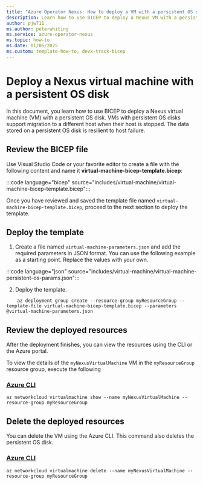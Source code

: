 ```yaml
---
title: "Azure Operator Nexus: How to deploy a VM with a persistent OS disk"
description: Learn how to use BICEP to deploy a Nexus VM with a persistent OS disk
author: pjw711
ms.author: peterwhiting
ms.service: azure-operator-nexus
ms.topic: how-to
ms.date: 01/06/2025
ms.custom: template-how-to, devx-track-bicep
---
```


# Deploy a Nexus virtual machine with a persistent OS disk

In this document, you learn how to use BICEP to deploy a Nexus virtual machine (VM) with a persistent OS disk. VMs with persistent OS disks support migration to a different host when their host is stopped. The data stored on a persistent OS disk is resilient to host failure.

## Review the BICEP file

Use Visual Studio Code or your favorite editor to create a file with the following content and name it **virtual-machine-bicep-template.bicep**:

:::code language="bicep" source="includes/virtual-machine/virtual-machine-bicep-template.bicep":::

Once you have reviewed and saved the template file named ```virtual-machine-bicep-template.bicep```, proceed to the next section to deploy the template.

## Deploy the template

1. Create a file named ```virtual-machine-parameters.json``` and add the required parameters in JSON format. You can use the following example as a starting point. Replace the values with your own.

:::code language="json" source="includes/virtual-machine/virtual-machine-persistent-os-params.json":::

2. Deploy the template.

```azurecli
    az deployment group create --resource-group myResourceGroup --template-file virtual-machine-bicep-template.bicep --parameters @virtual-machine-parameters.json
```

## Review the deployed resources

After the deployment finishes, you can view the resources using the CLI or the Azure portal.

To view the details of the ```myNexusVirtualMachine``` VM in the ```myResourceGroup``` resource group, execute the following

### [Azure CLI](#tab/azure-cli)

```azurecli-interactive
az networkcloud virtualmachine show --name myNexusVirtualMachine --resource-group myResourceGroup
```

## Delete the deployed resources

You can delete the VM using the Azure CLI. This command also deletes the persistent OS disk.

### [Azure CLI](#tab/azure-cli)

```azurecli-interactive
az networkcloud virtualmachine delete --name myNexusVirtualMachine --resource-group myResourceGroup
```
